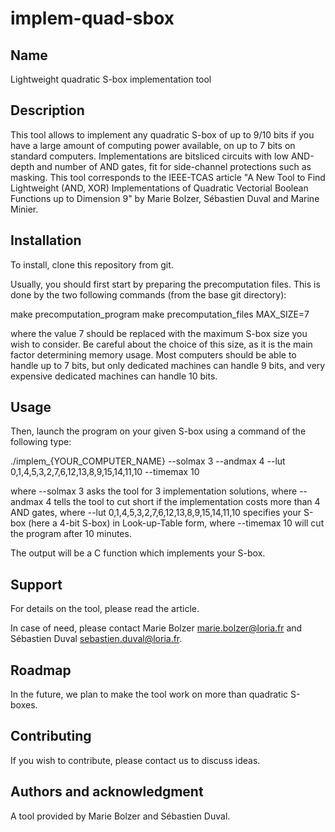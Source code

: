 # implem-quad-sbox

## Name
Lightweight quadratic S-box implementation tool

## Description
This tool allows to implement any quadratic S-box of up to 9/10 bits if you have a large amount of computing power available, on up to 7 bits on standard computers.
Implementations are bitsliced circuits with low AND-depth and number of AND gates, fit for side-channel protections such as masking.
This tool corresponds to the IEEE-TCAS article "A New Tool to Find Lightweight (AND, XOR) Implementations of Quadratic Vectorial Boolean Functions up to Dimension 9" by Marie Bolzer, Sébastien Duval and Marine Minier.

## Installation

To install, clone this repository from git.

Usually, you should first start by preparing the precomputation files.
This is done by the two following commands (from the base git directory):

make precomputation_program
make precomputation_files MAX_SIZE=7

where the value 7 should be replaced with the maximum S-box size you wish to consider.
Be careful about the choice of this size, as it is the main factor determining memory usage.
Most computers should be able to handle up to 7 bits, but only dedicated machines can handle 9 bits, and very expensive dedicated machines can handle 10 bits.

## Usage

Then, launch the program on your given S-box using a command of the following type:

./implem_{YOUR_COMPUTER_NAME} --solmax 3 --andmax 4 --lut 0,1,4,5,3,2,7,6,12,13,8,9,15,14,11,10 --timemax 10

where --solmax 3 asks the tool for 3 implementation solutions,
where --andmax 4 tells the tool to cut short if the implementation costs more than 4 AND gates,
where --lut 0,1,4,5,3,2,7,6,12,13,8,9,15,14,11,10 specifies your S-box (here a 4-bit S-box) in Look-up-Table form,
where --timemax 10 will cut the program after 10 minutes.

The output will be a C function which implements your S-box.

## Support

For details on the tool, please read the article.

In case of need, please contact Marie Bolzer <marie.bolzer@loria.fr> and Sébastien Duval <sebastien.duval@loria.fr>.

## Roadmap
In the future, we plan to make the tool work on more than quadratic S-boxes.

## Contributing
If you wish to contribute, please contact us to discuss ideas.

## Authors and acknowledgment
A tool provided by Marie Bolzer and Sébastien Duval.
